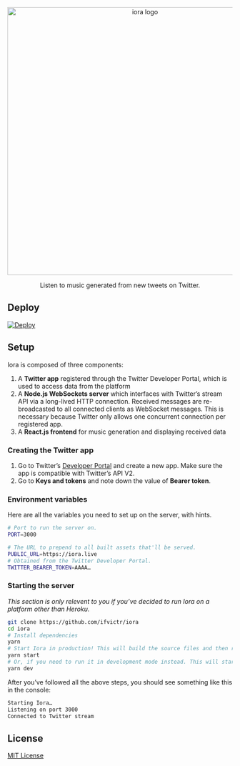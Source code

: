 <p align="center">
    <img alt="iora logo" width="600" src="https://files.ifvictr.com/2020/08/iora_card.png" />
</p>
<p align="center">
    Listen to music generated from new tweets on Twitter.
</p>

## Deploy

[![Deploy](https://www.herokucdn.com/deploy/button.svg)](https://heroku.com/deploy)

## Setup

Iora is composed of three components:

1. A **Twitter app** registered through the Twitter Developer Portal, which is used to access data from the platform
2. A **Node.js WebSockets server** which interfaces with Twitter’s stream API via a long-lived HTTP connection. Received messages are re-broadcasted to all connected clients as WebSocket messages. This is necessary because Twitter only allows one concurrent connection per registered app.
3. A **React.js frontend** for music generation and displaying received data

### Creating the Twitter app

1. Go to Twitter’s [Developer Portal](https://developer.twitter.com/en/portal/dashboard) and create a new app. Make sure the app is compatible with Twitter’s API V2.
2. Go to **Keys and tokens** and note down the value of **Bearer token**.

### Environment variables

Here are all the variables you need to set up on the server, with hints.

```bash
# Port to run the server on.
PORT=3000

# The URL to prepend to all built assets that'll be served.
PUBLIC_URL=https://iora.live
# Obtained from the Twitter Developer Portal.
TWITTER_BEARER_TOKEN=AAAA…
```

### Starting the server

_This section is only relevent to you if you’ve decided to run Iora on a platform other than Heroku._

```bash
git clone https://github.com/ifvictr/iora
cd iora
# Install dependencies
yarn
# Start Iora in production! This will build the source files and then run them.
yarn start
# Or, if you need to run it in development mode instead. This will start both the backend and frontend and run them concurrently.
yarn dev
```

After you’ve followed all the above steps, you should see something like this in the console:

```bash
Starting Iora…
Listening on port 3000
Connected to Twitter stream
```

## License

[MIT License](LICENSE.txt)
